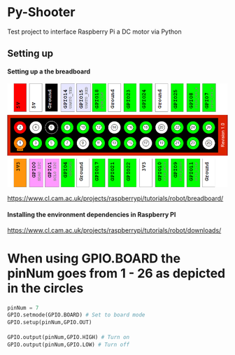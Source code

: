 # Py-Shooter

Test project to interface Raspberry Pi a DC motor via Python

## Setting up 
#### Setting up a the breadboard
![Alt text](/imgs/breadboard.png "breadboard overview")

https://www.cl.cam.ac.uk/projects/raspberrypi/tutorials/robot/breadboard/

#### Installing the environment dependencies in Raspberry PI
https://www.cl.cam.ac.uk/projects/raspberrypi/tutorials/robot/downloads/

# When using GPIO.BOARD the pinNum goes from 1 - 26 as depicted in the circles
```python
pinNum = 7
GPIO.setmode(GPIO.BOARD) # Set to board mode
GPIO.setup(pinNum,GPIO.OUT)

GPIO.output(pinNum,GPIO.HIGH) # Turn on 
GPIO.output(pinNum,GPIO.LOW) # Turn off
```